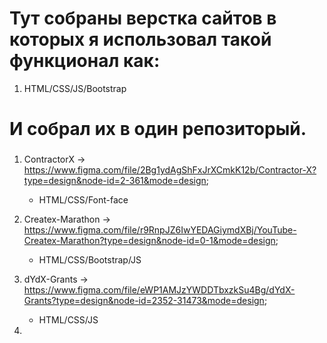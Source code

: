 # Тут собраны верстка сайтов в которых я использовал такой функционал как:
1. HTML/CSS/JS/Bootstrap

# И собрал их в один репозиторый.

###
1. ContractorX -> https://www.figma.com/file/2Bg1ydAgShFxJrXCmkK12b/Contractor-X?type=design&node-id=2-361&mode=design;
   - HTML/CSS/Font-face

2. Createx-Marathon -> https://www.figma.com/file/r9RnpJZ6IwYEDAGiymdXBj/YouTube-Createx-Marathon?type=design&node-id=0-1&mode=design;
   - HTML/CSS/Bootstrap/JS

3. dYdX-Grants -> https://www.figma.com/file/eWP1AMJzYWDDTbxzkSu4Bg/dYdX-Grants?type=design&node-id=2352-31473&mode=design;
   - HTML/CSS/JS

4.
